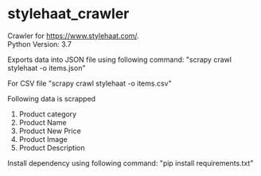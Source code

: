 # stylehaat_crawler
Crawler for https://www.stylehaat.com/.  
Python Version: 3.7  

Exports data into JSON file using following command: 
"scrapy crawl stylehaat -o items.json"  

For CSV file 
"scrapy crawl stylehaat -o items.csv"  

Following data is scrapped  
1. Product category 
2. Product Name 
3. Product New Price 
4. Product Image 
5. Product Description 

Install dependency using following command: 
"pip install requirements.txt"
